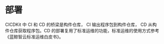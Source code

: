 # 部署

CICDKit 中 CI 和 CD 的桥梁是构件仓库， CI 输出程序包到构件仓库， CD 从构件仓库获取程序包。CD 的部署复用了标准运维的功能，标准运维的使用方式参考《蓝鲸智云标准运维白皮书》。
